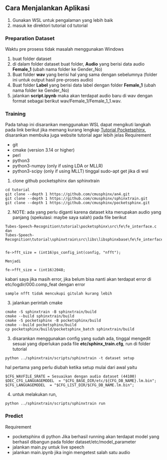 ## Cara Menjalankan Aplikasi
1. Gunakan WSL untuk pengalaman yang lebih baik
2. masuk ke direktori tutorial
cd tutorial

### Preparation Dataset
Waktu pre prosess tidak masalah menggunakan Windows
1. buat folder dataset 
2. di dalam folder dataset buat folder, **Audio** yang berisi data audio **Female_1** (ubah nama folder ke Gender_No)
3. Buat folder **wav** yang berisi hal yang sama dengan sebelumnya (folder ini untuk output hasil pre-proses audio)
4. Buat folder **Label** yang berisi data label dengan folder **Female_1** (ubah nama folder ke Gender_No)
5. jalankan **script.ipynb** maka akan terdapat audio baru di wav dengan format sebagai berikut wav/Female_1/Female_1_1.wav. 

### Training
Pada tahap ini disarankan menggunakan WSL
dapat mengikuti langkah pada link berikut jika memang kurang lengkap [Tutorial Pocketsphinx](https://cmusphinx.github.io/wiki/tutorialam/), disarankan membuka juga website tutorial agar lebih jelas
Requirement
- git
- cmake (version 3.14 or higher)
- perl
- python3
- python3-numpy (only if using LDA or MLLR)
- python3-scipy (only if using MLLT)
tinggal sudo-apt get jika di wsl
1. clone github pocketsphinx dan sphinxtrain

```
cd tutorial
git clone --depth 1 https://github.com/cmusphinx/an4.git
git clone --depth 1 https://github.com/cmusphinx/sphinxtrain.git
git clone --depth 1 https://github.com/cmusphinx/pocketsphinx.git
```
2. NOTE: ada yang perlu diganti karena dataset kita merupakan audio yang panjang (spekulasi: maybe saya salah) pada file berikut
```
Tubes-Speech-Recognition\tutorial\pocketsphinx\src\fe\fe_interface.c dan
Tubes-Speech-Recognition\tutorial\sphinxtrain\src\libs\libsphinxbase\fe\fe_interface.c


fe->fft_size = (int16)ps_config_int(config, "nfft"); 

Menjadi

fe->fft_size = (int16)2048;
```
kabari saya jika masih error, jika belum bisa nanti akan terdapat error di etc/logdir/000.comp_feat dengan error
```
sample nfft tidak mencukupi gitulah kurang lebih
```

3. jalankan perintah cmake

```
cmake -S sphinxtrain -B sphinxtrain/build
cmake --build sphinxtrain/build
cmake -S pocketsphinx -B pocketsphinx/build
cmake --build pocketsphinx/build
cp pocketsphinx/build/pocketsphinx_batch sphinxtrain/build
```

3. disarankan menggunakan config yang sudah ada, tinggal mengedit sesuai yang diperlukan pada file **etc/sphinx_train.cfg**, run di folder tutorial
```
python ../sphinxtrain/scripts/sphinxtrain -t dataset setup
```
hal pertama yang perlu diubah ketika setup mulai dari awal yaitu
```
$CFG_WAVFILE_SRATE = Sesuaikan dengan audio dataset (44100)
$DEC_CFG_LANGUAGEMODEL  = "$CFG_BASE_DIR/etc/${CFG_DB_NAME}.lm.bin";
$CFG_LANGUAGEMODEL  = "$CFG_LIST_DIR/$CFG_DB_NAME.lm.bin";
```

4. untuk melakukan run, 
```
python ../sphinxtrain/scripts/sphinxtrain run
```

### Predict

Requirement
- pocketsphinx di python
Jika berhasil running akan terdapat model yang berhasil dibangun pada folder dataset/etc/model_parameter
- jalankan main.py untuk live speech
- jalankan main.ipynb jika ingin mengetest salah satu audio
